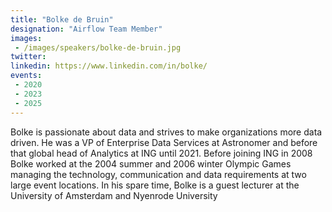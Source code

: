 ```yaml
---
title: "Bolke de Bruin"
designation: "Airflow Team Member"
images:
 - /images/speakers/bolke-de-bruin.jpg
twitter: 
linkedin: https://www.linkedin.com/in/bolke/
events:
 - 2020
 - 2023
 - 2025
---
```


Bolke is passionate about data and strives to make organizations more data driven. He was a VP of Enterprise Data Services at Astronomer and before that global head of Analytics at ING until 2021. Before joining ING in 2008 Bolke worked at the 2004 summer and 2006 winter Olympic Games managing the technology, communication and data requirements at two large event locations. In his spare time, Bolke is a guest lecturer at the University of Amsterdam and Nyenrode University